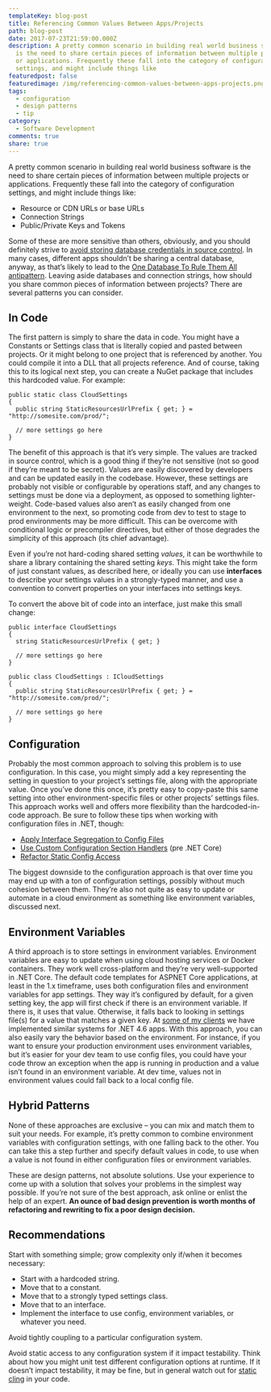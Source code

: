 ```yaml
---
templateKey: blog-post
title: Referencing Common Values Between Apps/Projects
path: blog-post
date: 2017-07-23T21:59:00.000Z
description: A pretty common scenario in building real world business software
  is the need to share certain pieces of information between multiple projects
  or applications. Frequently these fall into the category of configuration
  settings, and might include things like
featuredpost: false
featuredimage: /img/referencing-common-values-between-apps-projects.png
tags:
  - configuration
  - design patterns
  - tip
category:
  - Software Development
comments: true
share: true
---
```

A pretty common scenario in building real world business software is the need to share certain pieces of information between multiple projects or applications. Frequently these fall into the category of configuration settings, and might include things like:

* Resource or CDN URLs or base URLs
* Connection Strings
* Public/Private Keys and Tokens

Some of these are more sensitive than others, obviously, and you should definitely strive to [avoid storing database credentials in source control](https://ardalis.com/avoid-storing-database-credentials-in-source-control). In many cases, different apps shouldn’t be sharing a central database, anyway, as that’s likely to lead to the [One Database To Rule Them All antipattern](http://deviq.com/one-thing-to-rule-them-all/). Leaving aside databases and connection strings, how should you share common pieces of information between projects? There are several patterns you can consider.

## In Code

The first pattern is simply to share the data in code. You might have a Constants or Settings class that is literally copied and pasted between projects. Or it might belong to one project that is referenced by another. You could compile it into a DLL that all projects reference. And of course, taking this to its logical next step, you can create a NuGet package that includes this hardcoded value. For example:

```
public static class CloudSettings
{
  public string StaticResourcesUrlPrefix { get; } = "http://somesite.com/prod/";
 
  // more settings go here
}
```

The benefit of this approach is that it’s very simple. The values are tracked in source control, which is a good thing if they’re not sensitive (not so good if they’re meant to be secret). Values are easily discovered by developers and can be updated easily in the codebase. However, these settings are probably not visible or configurable by operations staff, and any changes to settings must be done via a deployment, as opposed to something lighter-weight. Code-based values also aren’t as easily changed from one environment to the next, so promoting code from dev to test to stage to prod environments may be more difficult. This can be overcome with conditional logic or precompiler directives, but either of those degrades the simplicity of this approach (its chief advantage).

Even if you’re not hard-coding shared setting *values*, it can be worthwhile to share a library containing the shared setting *keys*. This might take the form of just constant values, as described here, or ideally you can use **interfaces** to describe your settings values in a strongly-typed manner, and use a convention to convert properties on your interfaces into settings keys.

To convert the above bit of code into an interface, just make this small change:

```
public interface CloudSettings
{
  string StaticResourcesUrlPrefix { get; }
 
  // more settings go here
}
 
public class CloudSettings : ICloudSettings
{
  public string StaticResourcesUrlPrefix { get; } = "http://somesite.com/prod/";
 
  // more settings go here
}
```

## Configuration

Probably the most common approach to solving this problem is to use configuration. In this case, you might simply add a key representing the setting in question to your project’s settings file, along with the appropriate value. Once you’ve done this once, it’s pretty easy to copy-paste this same setting into other environment-specific files or other projects’ settings files. This approach works well and offers more flexibility than the hardcoded-in-code approach. Be sure to follow these tips when working with configuration files in .NET, though:

* [Apply Interface Segregation to Config Files](https://ardalis.com/applying-interface-segregation-to-configuration-files)
* [Use Custom Configuration Section Handlers](https://ardalis.com/custom-configuration-section-handlers) (pre .NET Core)
* [Refactor Static Config Access](https://ardalis.com/refactoring-static-config-access)

The biggest downside to the configuration approach is that over time you may end up with a ton of configuration settings, possibly without much cohesion between them. They’re also not quite as easy to update or automate in a cloud environment as something like environment variables, discussed next.

## Environment Variables

A third approach is to store settings in environment variables. Environment variables are easy to update when using cloud hosting services or Docker containers. They work well cross-platform and they’re very well-supported in .NET Core. The default code templates for ASPNET Core applications, at least in the 1.x timeframe, uses both configuration files and environment variables for app settings. They way it’s configured by default, for a given setting key, the app will first check if there is an environment variable. If there is, it uses that value. Otherwise, it falls back to looking in settings file(s) for a value that matches a given key. At [some of my clients](https://ardalis.com/mentoring) we have implemented similar systems for .NET 4.6 apps. With this approach, you can also easily vary the behavior based on the environment. For instance, if you want to ensure your production environment uses environment variables, but it’s easier for your dev team to use config files, you could have your code throw an exception when the app is running in production and a value isn’t found in an environment variable. At dev time, values not in environment values could fall back to a local config file.

## Hybrid Patterns

None of these approaches are exclusive – you can mix and match them to suit your needs. For example, it’s pretty common to combine environment variables with configuration settings, with one falling back to the other. You can take this a step further and specify default values in code, to use when a value is not found in either configuration files or environment variables.

These are design patterns, not absolute solutions. Use your experience to come up with a solution that solves your problems in the simplest way possible. If you’re not sure of the best approach, ask online or enlist the help of an expert. **An ounce of bad design prevention is worth months of refactoring and rewriting to fix a poor design decision.**

## Recommendations

Start with something simple; grow complexity only if/when it becomes necessary:

* Start with a hardcoded string.
* Move that to a constant.
* Move that to a strongly typed settings class.
* Move that to an interface.
* Implement the interface to use config, environment variables, or whatever you need.

Avoid tightly coupling to a particular configuration system.

Avoid static access to any configuration system if it impact testability. Think about how you might unit test different configuration options at runtime. If it doesn’t impact testability, it may be fine, but in general watch out for [static cling](http://deviq.com/static-cling/) in your code.
